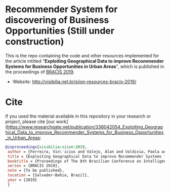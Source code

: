 # Recommender System for discovering of Business Opportunities (Still under construction)

This is the repo containing the code and other resources implemented for the article intitled "__Exploiting Geographical Data to improve Recommender Systems for Business Opportunities in Urban Areas__", which is published in the proceedings of [BRACIS 2019](http://www.bracis2019.ufba.br/).

- Website: http://visibilia.net.br/siion-resources-bracis-2019/


# Cite
If you used the material available in this repository in your research or project, please
cite [our work](https://www.researchgate.net/publication/336042054_Exploiting_Geographical_Data_to_improve_Recommender_Systems_for_Business_Opportunities_in_Urban_Areas:

```bibtex
@inproceedings{visibilia:siion:2019, 
 author = {Ferreira, Vin\'icius and Valejo, Alan and Valdivia, Paola and Valverde-Rebaza, Jorge},
 title = {Exploiting Geographical Data to improve Recommender Systems for Business Opportunities in Urban Areas},
 booktitle = {Proceedings of The 8th Brazilian Conference on Intelligent Systems},
 series = {BRACIS 2019},
 note = {To be published},
 location = {Salvador-Bahia, Brazil},
 year = {2019}
 }```
